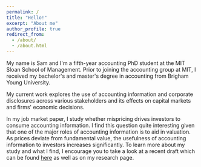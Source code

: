```yaml
---
permalink: /
title: "Hello!"
excerpt: "About me"
author_profile: true
redirect_from: 
  - /about/
  - /about.html
---
```


My name is Sam and I'm a fifth-year accounting PhD student at the MIT Sloan School of Management. Prior to joining the accounting group at MIT, I received my bachelor's and master's degree in accounting from Brigham Young University.

<!-- I became interested in financial markets from a young age when an uncle of mine challenged me to create a fake investment portfolio on Investopedia. I imagine I was quite the sight to see - a 12-year old clicking through Yahoo! Finance financial data - however, since then, I have always been interested in understanding the usefulness of accounting information. -->

<!-- My research interests focus on the intersection between accounting and finance. In particular,  -->
My current work explores the use of accounting information and corporate disclosures across various stakeholders and its effects on capital markets and firms' economic decisions. 

In my job market paper, I study whether mispricing drives investors to consume accounting information. I find this question quite interesting given that one of the major roles of accounting information is to aid in valuation. As prices deviate from fundamental value, the usefulness of accounting information to investors increases significantly. To learn more about my study and what I find, I encourage you to take a look at a recent draft which can be found <a href="https://drive.google.com/file/d/1zFnWspBHov-FnWhxFMOQWXZidv7_SGSM/view?usp=sharing" target="_blank">here</a> as well as on my research page.


<!-- My research interests center on the intersection between accounting and finance. I believe that my background in accounting has given me a as accounting researchers Specifically -->
